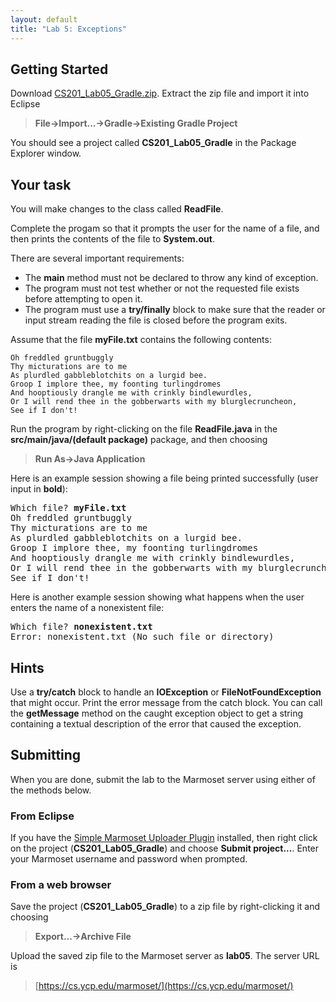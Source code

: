 ```yaml
---
layout: default
title: "Lab 5: Exceptions"
---
```


## Getting Started

Download [CS201\_Lab05\_Gradle.zip](CS201_Lab05_Gradle.zip). Extract the zip file and import it into Eclipse

> **File&rarr;Import...&rarr;Gradle&rarr;Existing Gradle Project**

You should see a project called **CS201\_Lab05\_Gradle** in the Package Explorer window.

## Your task

You will make changes to the class called **ReadFile**.

Complete the progam so that it prompts the user for the name of a file, and then prints the contents of the file to **System.out**.

There are several important requirements:

-   The **main** method must not be declared to throw any kind of exception.
-   The program must not test whether or not the requested file exists before attempting to open it.
-   The program must use a **try/finally** block to make sure that the reader or input stream reading the file is closed before the program exits.

Assume that the file **myFile.txt** contains the following contents:

    Oh freddled gruntbuggly
    Thy micturations are to me
    As plurdled gabbleblotchits on a lurgid bee.
    Groop I implore thee, my foonting turlingdromes
    And hooptiously drangle me with crinkly bindlewurdles,
    Or I will rend thee in the gobberwarts with my blurglecruncheon,
    See if I don't!

Run the program by right-clicking on the file **ReadFile.java** in the **src/main/java/(default package)** package, and then choosing

> **Run As&rarr;Java Application**

Here is an example session showing a file being printed successfully (user input in **bold**):

<pre>
Which file? <b>myFile.txt</b>
Oh freddled gruntbuggly
Thy micturations are to me
As plurdled gabbleblotchits on a lurgid bee.
Groop I implore thee, my foonting turlingdromes
And hooptiously drangle me with crinkly bindlewurdles,
Or I will rend thee in the gobberwarts with my blurglecruncheon,
See if I don't!
</pre>

Here is another example session showing what happens when the user enters the name of a nonexistent file:

<pre>
Which file? <b>nonexistent.txt</b>
Error: nonexistent.txt (No such file or directory)
</pre>

## Hints

Use a **try/catch** block to handle an **IOException** or **FileNotFoundException** that might occur. Print the error message from the catch block. You can call the **getMessage** method on the caught exception object to get a string containing a textual description of the error that caused the exception.

## Submitting

When you are done, submit the lab to the Marmoset server using either of the methods below.

### From Eclipse

If you have the [Simple Marmoset Uploader Plugin](../resources.html) installed, then right click on the project (**CS201\_Lab05\_Gradle**) and choose **Submit project...**. Enter your Marmoset username and password when prompted.

### From a web browser

Save the project (**CS201\_Lab05\_Gradle**) to a zip file by right-clicking it and choosing

> **Export...&rarr;Archive File**

Upload the saved zip file to the Marmoset server as **lab05**. The server URL is

> [https://cs.ycp.edu/marmoset/](https://cs.ycp.edu/marmoset/)
